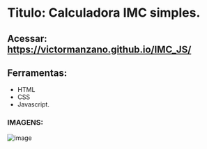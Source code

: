 # Titulo: Calculadora IMC simples.

## Acessar: https://victormanzano.github.io/IMC_JS/

## Ferramentas:
- HTML
- CSS
- Javascript.

### IMAGENS:

![image](https://github.com/VictorManzano/IMC-JS/assets/90942242/d683ee50-8819-4897-8801-bf5945440119)

